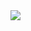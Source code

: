 <img src="https://quotefancy.com/media/wallpaper/3840x2160/6842647-Hans-Rosling-Quote-Nothing-beats-a-firsthand-experience.jpg" />
